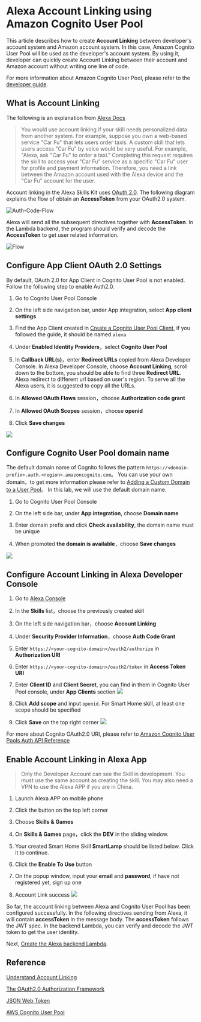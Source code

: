 # Alexa Account Linking using Amazon Cognito User Pool

This article describes how to create **Account Linking** between developer's account 
system and Amazon account system. In this case, Amazon Cognito User Pool will be
used as the developer's account system. By using it, developer can quickly create 
Account Linking between their account and Amazon account without writing one line of code. 

For more information about Amazon Cognito User Pool, please refer to the 
[developer guide](https://docs.aws.amazon.com/cognito/latest/developerguide/cognito-user-identity-pools.html).

## What is Account Linking

The following is an explanation from [Alexa Docs](https://developer.amazon.com/docs/account-linking/understand-account-linking.html#account-linking-and-the-skill-model)

> You would use account linking if your skill needs personalized data from another system. 
> For example, suppose you own a web-based service "Car Fu" that lets users order taxis. 
> A custom skill that lets users access "Car Fu" by voice would be very useful. For example, 
> "Alexa, ask "Car Fu" to order a taxi." Completing this request requires the skill to access 
> your "Car Fu" service as a specific "Car Fu" user for profile and payment information. Therefore, 
> you need a link between the Amazon account used with the Alexa device and the "Car Fu" account 
> for the user.

Account linking in the Alexa Skills Kit uses [OAuth 2.0](https://tools.ietf.org/html/rfc6749). 
The following diagram explains the flow of obtain an **AccessToken** from your OAuth2.0 system.

![Auth-Code-Flow](assets/auth-code-flow.png)

Alexa will send all the subsequent directives together with **AccessToken**. In the Lambda
backend, the program should verify and decode the **AccessToken** to get user related information.

![Flow](assets/skill-interaction-flow.png)

## Configure App Client OAuth 2.0 Settings

By default, OAuth 2.0 for App Client in Cognito User Pool is not enabled. Follow the following
step to enable Auth2.0. 

1. Go to Cognito User Pool Console

1. On the left side navigation bar, under App integration, select **App client settings**

1. Find the App Client created in [Create a Cognito User Pool Client](./create-cup-client.md), if you
followed the guide, it should be named `alexa`

1. Under **Enabled Identity Providers**，select **Cognito User Pool**

1. In **Callback URL(s)**，enter **Redirect URLs** copied from Alexa Developer Console. In Alexa Developer Console,
choose **Account Linking**, scroll down to the bottom, you should be able to find three **Redirect URL**. Alexa redirect 
to different url based on user's region. To serve all the Alexa users, it is suggested to copy all the URLs.

1. In **Allowed OAuth Flows** session，choose **Authorization code grant**

1. In **Allowed OAuth Scopes** session，choose **openid**

1. Click **Save changes**

![](assets/configure-cup-oauth.png)


## Configure Cognito User Pool domain name

The default domain name of Cognito follows the pattern `https://<domain-prefix>.auth.<region>.amazoncognito.com`。
You can use your own domain，to get more information please refer to 
[Adding a Custom Domain to a User Pool](https://docs.aws.amazon.com/cognito/latest/developerguide/cognito-user-pools-add-custom-domain.html#cognito-user-pools-add-custom-domain-adding)。
In this lab, we will use the default domain name.

1. Go to Cognito User Pool Console

1. On the left side bar, under **App integration**, choose **Domain name**

1. Enter domain prefix and click **Check availability**, the domain name must be unique

1. When promoted **the domain is available**，choose **Save changes**

![](assets/cognito-domain.png)


## Configure Account Linking in Alexa Developer Console

1. Go to [Alexa Console](https://developer.amazon.com/alexa/console/ask)

1. In the **Skills** list，choose the previously created skill

1. On the left side navigation bar，choose **Account Linking**

1. Under **Security Provider Information**，choose **Auth Code Grant**

1. Enter `https://<your-cognito-domain>/oauth2/authorize` in **Authorization URI**

1. Enter `https://<your-cognito-domain>/oauth2/token` in **Access Token URI**

1. Enter **Client ID** and **Client Secret**, you can find in them in Cognito User Pool console, under **App Clients** section
![](assets/find-client-credentials.png)

1. Click **Add scope** and input `openid`. For Smart Home skill, at least one scope should be specified

1. Click **Save** on the top right corner
![](assets/configure-alexa-account-linking.png)

For more about Cognito OAuth2.0 URI, please refer to 
[Amazon Cognito User Pools Auth API Reference](https://docs.aws.amazon.com/cognito/latest/developerguide/cognito-userpools-server-contract-reference.html)

## Enable Account Linking in Alexa App

> Only the Developer Account can see the Skill in development. You must use the same account as creating
> the skill. You may also need a VPN to use the Alexa APP if you are in China.

1. Launch Alexa APP on mobile phone

1. Click the button on the top left corner

1. Choose **Skills & Games** 

1. On **Skills & Games** page，click the **DEV** in the sliding window. 

1. Your created Smart Home Skill **SmartLamp** should be listed below. Click it to continue.

1. Click the **Enable To Use** button

1. On the popup window, input your **email** and **password**, if have not registered yet, sign up one

1. Account Link success
![](assets/account-linking-success.jpeg)

So far, the account linking between Alexa and Cognito User Pool has been configured successfully. In 
the following directives sending from Alexa, it will contain **accessToken** in the message body. 
The **accessToken** follows the JWT spec. In the backend Lambda, you can verify and decode the JWT token
to get the user identity.

Next, [Create the Alexa backend Lambda](./create-lambda.md).

## Reference
[Understand Account Linking](https://developer.amazon.com/docs/account-linking/understand-account-linking.html)

[The OAuth2.0 Authorization Framework](https://tools.ietf.org/html/rfc6749)

[JSON Web Token](https://en.wikipedia.org/wiki/JSON_Web_Token)

[AWS Cognito User Pool](https://docs.aws.amazon.com/zh_cn/cognito/latest/developerguide/cognito-user-identity-pools.html)

